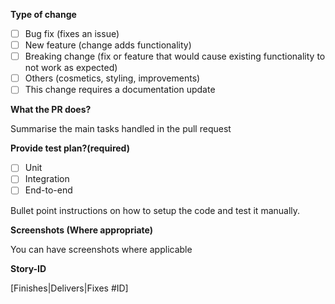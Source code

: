 **Type of change**

- [ ] Bug fix (fixes an issue)
- [ ] New feature (change adds functionality)
- [ ] Breaking change (fix or feature that would cause existing functionality to not work as expected)
- [ ] Others (cosmetics, styling, improvements)
- [ ] This change requires a documentation update

**What the PR does?**

Summarise the main tasks handled in the pull request

**Provide test plan?(required)**

- [ ] Unit
- [ ] Integration
- [ ] End-to-end

Bullet point instructions on how to setup the code and test it manually.

**Screenshots (Where appropriate)**

You can have screenshots where applicable


**Story-ID**

[Finishes|Delivers|Fixes #ID]